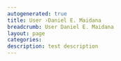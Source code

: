 ```yaml
---
autogenerated: true
title: User ›Daniel E. Maidana
breadcrumb: User Daniel E. Maidana
layout: page
categories: 
description: test description
---
```


